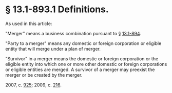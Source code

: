 # § 13.1-893.1 Definitions.

<p>As used in this article:</p><p>"Merger" means a business combination pursuant to § <a href='http://law.lis.virginia.gov/vacode/13.1-894/'>13.1-894</a>.</p><p>"Party to a merger" means any domestic or foreign corporation or eligible entity that will merge under a plan of merger.</p><p>"Survivor" in a merger means the domestic or foreign corporation or the eligible entity into which one or more other domestic or foreign corporations or eligible entities are merged. A survivor of a merger may preexist the merger or be created by the merger.</p><p>2007, c. <a href='http://lis.virginia.gov/cgi-bin/legp604.exe?071+ful+CHAP0925'>925</a>; 2009, c. <a href='http://lis.virginia.gov/cgi-bin/legp604.exe?091+ful+CHAP0216'>216</a>.</p>